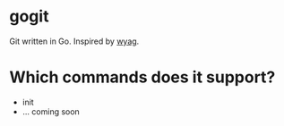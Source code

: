 # gogit
Git written in Go. Inspired by [wyag](https://github.com/thblt/write-yourself-a-git).
# Which commands does it support?
- init
- ... coming soon
